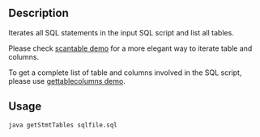 ## Description
Iterates all SQL statements in the input SQL script and list all tables.

Please check [scantable demo](../scantable) for a more elegant way to iterate table and columns. 

To get a complete list of table and columns involved in the SQL script, please use [gettablecolumns demo](../gettablecolumns).

## Usage
`java getStmtTables sqlfile.sql`


